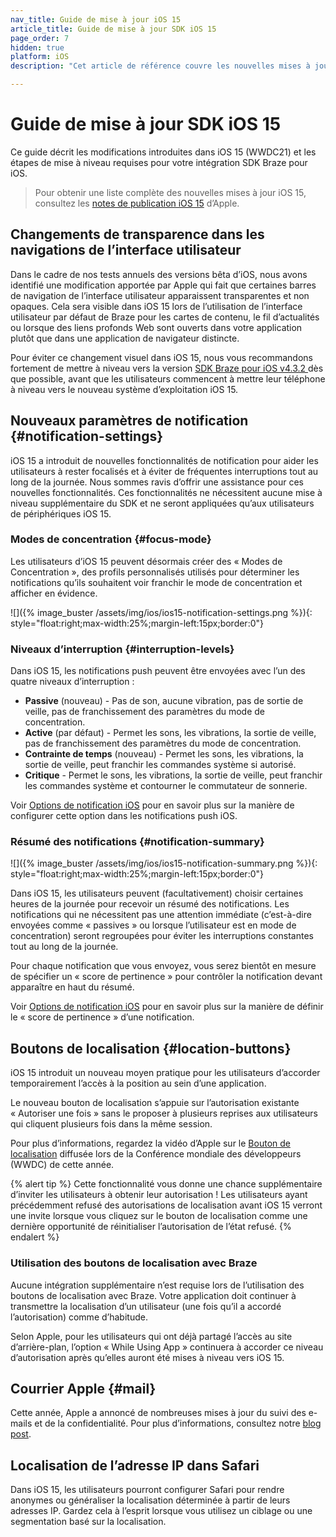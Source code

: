 ```yaml
---
nav_title: Guide de mise à jour iOS 15
article_title: Guide de mise à jour SDK iOS 15
page_order: 7
hidden: true
platform: iOS
description: "Cet article de référence couvre les nouvelles mises à jour du système d’exploitation iOS 15, les mises à jour SDK requises et les nouvelles fonctionnalités."

---
```


# Guide de mise à jour SDK iOS 15

Ce guide décrit les modifications introduites dans iOS 15 (WWDC21) et les étapes de mise à niveau requises pour votre intégration SDK Braze pour iOS.

> Pour obtenir une liste complète des nouvelles mises à jour iOS 15, consultez les [notes de publication iOS 15](https://developer.apple.com/documentation/ios-ipados-release-notes/ios-ipados-15-release-notes) d’Apple.


## Changements de transparence dans les navigations de l’interface utilisateur

Dans le cadre de nos tests annuels des versions bêta d’iOS, nous avons identifié une modification apportée par Apple qui fait que certaines barres de navigation de l’interface utilisateur apparaissent transparentes et non opaques. Cela sera visible dans iOS 15 lors de l’utilisation de l’interface utilisateur par défaut de Braze pour les cartes de contenu, le fil d’actualités ou lorsque des liens profonds Web sont ouverts dans votre application plutôt que dans une application de navigateur distincte.

Pour éviter ce changement visuel dans iOS 15, nous vous recommandons fortement de mettre à niveau vers la version [SDK Braze pour iOS v4.3.2 ][1] dès que possible, avant que les utilisateurs commencent à mettre leur téléphone à niveau vers le nouveau système d’exploitation iOS 15.

## Nouveaux paramètres de notification {#notification-settings}

iOS 15 a introduit de nouvelles fonctionnalités de notification pour aider les utilisateurs à rester focalisés et à éviter de fréquentes interruptions tout au long de la journée. Nous sommes ravis d’offrir une assistance pour ces nouvelles fonctionnalités. Ces fonctionnalités ne nécessitent aucune mise à niveau supplémentaire du SDK et ne seront appliquées qu’aux utilisateurs de périphériques iOS 15.

### Modes de concentration {#focus-mode}

Les utilisateurs d’iOS 15 peuvent désormais créer des « Modes de Concentration », des profils personnalisés utilisés pour déterminer les notifications qu’ils souhaitent voir franchir le mode de concentration et afficher en évidence.

![]({% image_buster /assets/img/ios/ios15-notification-settings.png %}){: style="float:right;max-width:25%;margin-left:15px;border:0"}

### Niveaux d’interruption {#interruption-levels}

Dans iOS 15, les notifications push peuvent être envoyées avec l’un des quatre niveaux d’interruption :

* **Passive** (nouveau) - Pas de son, aucune vibration, pas de sortie de veille, pas de franchissement des paramètres du mode de concentration.
* **Active** (par défaut) - Permet les sons, les vibrations, la sortie de veille, pas de franchissement des paramètres du mode de concentration.
* **Contrainte de temps** (nouveau) - Permet les sons, les vibrations, la sortie de veille, peut franchir les commandes système si autorisé.
* **Critique** - Permet le sons, les vibrations, la sortie de veille, peut franchir les commandes système et contourner le commutateur de sonnerie.

Voir [Options de notification iOS]({{site.baseurl}}/user_guide/message_building_by_channel/push/ios/notification_options/#interruption-level) pour en savoir plus sur la manière de configurer cette option dans les notifications push iOS.

### Résumé des notifications {#notification-summary}

![]({% image_buster /assets/img/ios/ios15-notification-summary.png %}){: style="float:right;max-width:25%;margin-left:15px;border:0"}

Dans iOS 15, les utilisateurs peuvent (facultativement) choisir certaines heures de la journée pour recevoir un résumé des notifications. Les notifications qui ne nécessitent pas une attention immédiate (c’est-à-dire envoyées comme « passives » ou lorsque l’utilisateur est en mode de concentration) seront regroupées pour éviter les interruptions constantes tout au long de la journée.

Pour chaque notification que vous envoyez, vous serez bientôt en mesure de spécifier un « score de pertinence » pour contrôler la notification devant apparaître en haut du résumé.

Voir [Options de notification iOS]({{site.baseurl}}/user_guide/message_building_by_channel/push/ios/notification_options/#relevance-score) pour en savoir plus sur la manière de définir le « score de pertinence » d’une notification.

## Boutons de localisation {#location-buttons}

iOS 15 introduit un nouveau moyen pratique pour les utilisateurs d’accorder temporairement l’accès à la position au sein d’une application. 

Le nouveau bouton de localisation s’appuie sur l’autorisation existante « Autoriser une fois » sans le proposer à plusieurs reprises aux utilisateurs qui cliquent plusieurs fois dans la même session.

Pour plus d’informations, regardez la vidéo d’Apple sur le [Bouton de localisation](https://developer.apple.com/videos/play/wwdc2021/10102/) diffusée lors de la Conférence mondiale des développeurs (WWDC) de cette année.

{% alert tip %}
Cette fonctionnalité vous donne une chance supplémentaire d’inviter les utilisateurs à obtenir leur autorisation ! Les utilisateurs ayant précédemment refusé des autorisations de localisation avant iOS 15 verront une invite lorsque vous cliquez sur le bouton de localisation comme une dernière opportunité de réinitialiser l’autorisation de l’état refusé.
{% endalert %}

### Utilisation des boutons de localisation avec Braze

Aucune intégration supplémentaire n’est requise lors de l’utilisation des boutons de localisation avec Braze. Votre application doit continuer à transmettre la localisation d’un utilisateur (une fois qu’il a accordé l’autorisation) comme d’habitude.

Selon Apple, pour les utilisateurs qui ont déjà partagé l’accès au site d’arrière-plan, l’option « While Using App » continuera à accorder ce niveau d’autorisation après qu’elles auront été mises à niveau vers iOS 15.

## Courrier Apple {#mail}

Cette année, Apple a annoncé de nombreuses mises à jour du suivi des e-mails et de la confidentialité. Pour plus d’informations, consultez notre [blog post](https://www.braze.com/resources/articles/9-ways-email-marketers-can-respond-to-apples-mail-privacy-protection-feature).

## Localisation de l’adresse IP dans Safari

Dans iOS 15, les utilisateurs pourront configurer Safari pour rendre anonymes ou généraliser la localisation déterminée à partir de leurs adresses IP. Gardez cela à l’esprit lorsque vous utilisez un ciblage ou une segmentation basé sur la localisation.

[1]: https://github.com/Appboy/appboy-ios-sdk/releases/tag/4.3.2
[2]: https://github.com/Appboy/appboy-ios-sdk/issues
[3]: {{site.baseurl}}/user_guide/message_building_by_channel/push/ios/notification_options/#interruption-level
